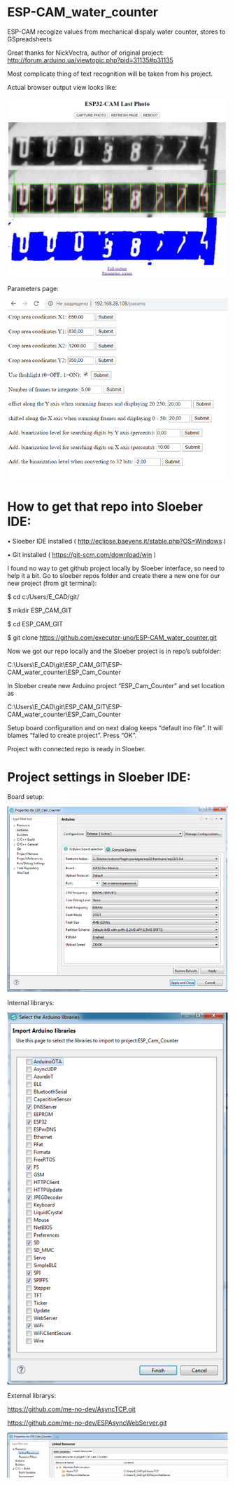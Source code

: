 # ESP-CAM_water_counter
ESP-CAM recogize values from mechanical dispaly water counter, stores to GSpreadsheets

Great thanks for NickVectra, author of original project:
http://forum.arduino.ua/viewtopic.php?pid=31135#p31135

Most complicate thing of text recognition will be taken from his project.

Actual browser output view looks like:

![Actual](https://github.com/executer-uno/ESP-CAM_water_counter/blob/Master/Attachements/2020-05-11_171527.png)

Parameters page:

![Parameters](https://github.com/executer-uno/ESP-CAM_water_counter/blob/Master/Attachements/2020-05-11_171538.png)


# How to get that repo into Sloeber IDE:

•	Sloeber IDE installed ( http://eclipse.baeyens.it/stable.php?OS=Windows )

•	Git installed ( https://git-scm.com/download/win )

I found no way to get github project locally by Sloeber interface, so need to help it a bit. Go to sloeber repos folder and create there a new one for our new project (from git terminal):

$ cd c:/Users/E_CAD/git/

$ mkdir ESP_CAM_GIT

$ cd ESP_CAM_GIT

$ git clone https://github.com/executer-uno/ESP-CAM_water_counter.git

Now we got our repo locally and the Sloeber project is in repo’s subfolder:

C:\Users\E_CAD\git\ESP_CAM_GIT\ESP-CAM_water_counter\ESP_Cam_Counter

In Sloeber create new Arduino project “ESP_Cam_Counter” and set location as

C:\Users\E_CAD\git\ESP_CAM_GIT\ESP-CAM_water_counter\ESP_Cam_Counter

Setup board configuration and on next dialog keeps “default ino file”. It will blames “failed to create project”. Press “OK”.

Project with connected repo is ready in Sloeber.

# Project settings in Sloeber IDE:

Board setup:

![Board setup](https://github.com/executer-uno/ESP-CAM_water_counter/blob/Master/Attachements/2020-11-06_201347.png)

Internal librarys:

![Internal librarys](https://github.com/executer-uno/ESP-CAM_water_counter/blob/Master/Attachements/2020-11-06_201502.png)

External librarys:

https://github.com/me-no-dev/AsyncTCP.git

https://github.com/me-no-dev/ESPAsyncWebServer.git

![External librarys](https://github.com/executer-uno/ESP-CAM_water_counter/blob/Master/Attachements/2020-11-06_201443.png)
